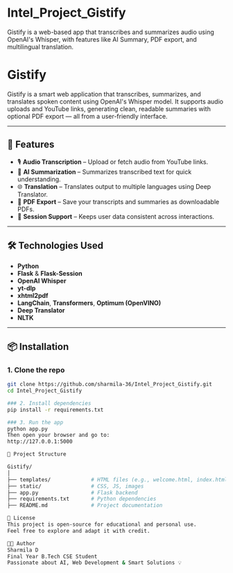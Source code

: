 # Intel_Project_Gistify
Gistify is a web-based app that transcribes and summarizes audio using OpenAI's Whisper, with features like AI Summary, PDF export, and multilingual translation.

# Gistify

Gistify is a smart web application that transcribes, summarizes, and translates spoken content using OpenAI's Whisper model. It supports audio uploads and YouTube links, generating clean, readable summaries with optional PDF export — all from a user-friendly interface.

---

## 🚀 Features

- 🎙️ **Audio Transcription** – Upload or fetch audio from YouTube links.
- 🧠 **AI Summarization** – Summarizes transcribed text for quick understanding.
- 🌐 **Translation** – Translates output to multiple languages using Deep Translator.
- 📝 **PDF Export** – Save your transcripts and summaries as downloadable PDFs.
- 🔐 **Session Support** – Keeps user data consistent across interactions.

---

## 🛠️ Technologies Used

- **Python**
- **Flask** & **Flask-Session**
- **OpenAI Whisper**
- **yt-dlp**
- **xhtml2pdf**
- **LangChain**, **Transformers**, **Optimum (OpenVINO)**
- **Deep Translator**
- **NLTK**

---

## 📦 Installation

### 1. Clone the repo
```bash
git clone https://github.com/sharmila-36/Intel_Project_Gistify.git
cd Intel_Project_Gistify

### 2. Install dependencies
pip install -r requirements.txt

### 3. Run the app
python app.py
Then open your browser and go to:
http://127.0.0.1:5000

📁 Project Structure

Gistify/
│
├── templates/             # HTML files (e.g., welcome.html, index.html)
├── static/                # CSS, JS, images
├── app.py                 # Flask backend
├── requirements.txt       # Python dependencies
├── README.md              # Project documentation

📝 License
This project is open-source for educational and personal use.
Feel free to explore and adapt it with credit.

👩‍💻 Author
Sharmila D
Final Year B.Tech CSE Student
Passionate about AI, Web Development & Smart Solutions 💡
